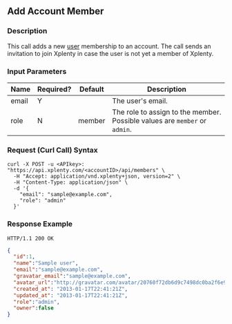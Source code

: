 ## Add Account Member

### Description
This call adds a new [user](https://github.com/xplenty/xplenty-api-doc-v2/blob/master/resources/user.md) membership to an account. The call sends an invitation to join Xplenty in case the user is not yet a member of Xplenty. 

### Input Parameters

|Name|Required?|Default|Description|
|----|---------|-------|-----------|
email|Y| |The user's email.
role|N|member|The role to assign to the member. Possible values are `member` or `admin`.

### Request (Curl Call) Syntax
```shell
curl -X POST -u <APIkey>: "https://api.xplenty.com/<accountID>/api/members" \
  -H "Accept: application/vnd.xplenty+json, version=2" \
  -H "Content-Type: application/json" \
  -d '{
    "email": "sample@example.com",
    "role": "admin"
  }'
```

### Response Example
```HTTP
HTTP/1.1 200 OK
```

```json
{
  "id":1,
  "name":"Sample user",
  "email":"sample@example.com",
  "gravatar_email":"sample@example.com",
  "avatar_url":"http://gravatar.com/avatar/20760f72db6d9c7498dc0ba2f6e95fba.png?d=retro&s=140",
  "created_at": "2013-01-17T22:41:21Z",
  "updated_at": "2013-01-17T22:41:21Z",
  "role":"admin",
  "owner":false
}
```
